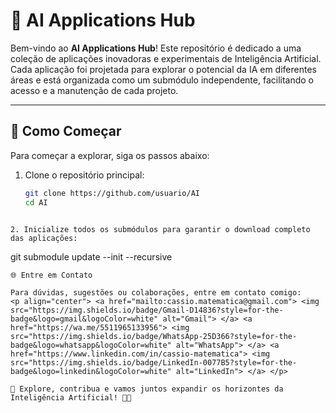 # 🤖 AI Applications Hub

Bem-vindo ao **AI Applications Hub**! Este repositório é dedicado a uma coleção de aplicações inovadoras e experimentais de Inteligência Artificial. Cada aplicação foi projetada para explorar o potencial da IA em diferentes áreas e está organizada como um submódulo independente, facilitando o acesso e a manutenção de cada projeto.

---

## 🚀 Como Começar

Para começar a explorar, siga os passos abaixo:

1. Clone o repositório principal:
   ```bash
   git clone https://github.com/usuario/AI
   cd AI
```

2. Inicialize todos os submódulos para garantir o download completo das aplicações:
```
git submodule update --init --recursive
```
🌐 Entre em Contato

Para dúvidas, sugestões ou colaborações, entre em contato comigo:
<p align="center"> <a href="mailto:cassio.matematica@gmail.com"> <img src="https://img.shields.io/badge/Gmail-D14836?style=for-the-badge&logo=gmail&logoColor=white" alt="Gmail"> </a> <a href="https://wa.me/5511965133956"> <img src="https://img.shields.io/badge/WhatsApp-25D366?style=for-the-badge&logo=whatsapp&logoColor=white" alt="WhatsApp"> </a> <a href="https://www.linkedin.com/in/cassio-matematica"> <img src="https://img.shields.io/badge/LinkedIn-0077B5?style=for-the-badge&logo=linkedin&logoColor=white" alt="LinkedIn"> </a> </p>

🌟 Explore, contribua e vamos juntos expandir os horizontes da Inteligência Artificial! 🤖✨
